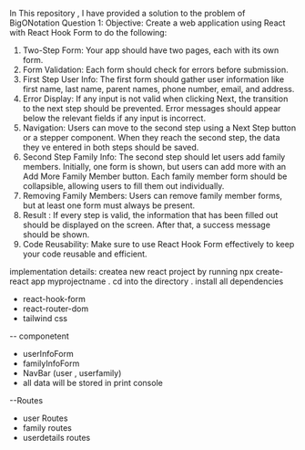 In This repository , I have provided a solution to the problem of BigONotation 
Question 1:
Objective: Create a web application using React with React Hook Form to do the following:
1. Two-Step Form: Your app should have two pages, each with its own form.
2. Form Validation: Each form should check for errors before submission.
3. First Step User Info: The first form should gather user information like first name, last name, parent
names, phone number, email, and address.
4. Error Display: If any input is not valid when clicking Next, the transition to the next step should be
prevented. Error messages should appear below the relevant fields if any input is incorrect.
5. Navigation: Users can move to the second step using a Next Step button or a stepper component.
When they reach the second step, the data they ve entered in both steps should be saved.
6. Second Step Family Info: The second step should let users add family members. Initially, one form
is shown, but users can add more with an Add More Family Member button. Each family member
form should be collapsible, allowing users to fill them out individually.
7. Removing Family Members: Users can remove family member forms, but at least one form must
always be present.
8. Result : If every step is valid, the information that has been filled out should be displayed on the
screen. After that, a success message should be shown.
9. Code Reusability: Make sure to use React Hook Form effectively to keep your code reusable and
efficient.

implementation  details:
createa  new react project by running npx create-react
app myprojectname . cd into the directory . install all dependencies
 - react-hook-form
 - react-router-dom
 - tailwind css

 -- componetent
  - userInfoForm
  - familyInfoForm
  - NavBar (user , userfamily)
  - all data  will be stored in print console

  --Routes
   - user Routes
   - family routes
   - userdetails routes